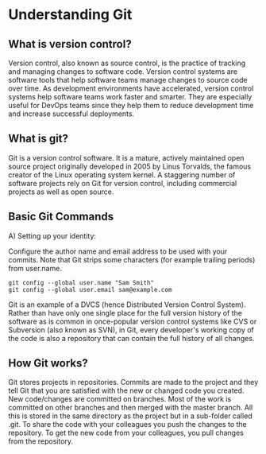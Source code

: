 # Understanding Git

## What is version control?

Version control, also known as source control, is the practice of tracking and managing changes to software code. Version control systems are software tools that help software teams manage changes to source code over time. As development environments have accelerated, version control systems help software teams work faster and smarter. They are especially useful for DevOps teams since they help them to reduce development time and increase successful deployments.

## What is git?

Git is a version control software. It is a mature, actively maintained open source project originally developed in 2005 by Linus Torvalds, the famous creator of the Linux operating system kernel. A staggering number of software projects rely on Git for version control, including commercial projects as well as open source.

## Basic Git Commands

A) Setting up your identity:

Configure the author name and email address to be used with your commits.
Note that Git strips some characters (for example trailing periods) from user.name.

```
git config --global user.name "Sam Smith"
git config --global user.email sam@example.com
```

Git is an example of a DVCS (hence Distributed Version Control System). Rather than have only one single place for the full version history of the software as is common in once-popular version control systems like CVS or Subversion (also known as SVN), in Git, every developer's working copy of the code is also a repository that can contain the full history of all changes.

## How Git works?

Git stores projects in repositories. Commits are made to the project and they tell Git that you are satisfied with the new or changed code you created.
New code/changes are committed on branches. Most of the work is committed on other branches and then merged with the master branch. All this is stored in the same directory as the project but in a sub-folder called .git.
To share the code with your colleagues you push the changes to the repository. To get the new code from your colleagues, you pull changes from the repository.
